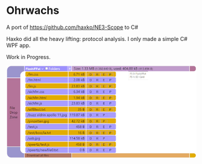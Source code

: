 # Ohrwachs

A port of https://github.com/haxko/NE3-Scope to C#

Haxko did all the heavy lifting: protocol analysis. I only made a simple C# WPF app.

Work in Progress.

![this is it](https://raw.githubusercontent.com/holgerlembke/ESPFMfGK/main/img/bild1.jpg)